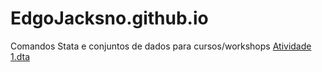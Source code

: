 # EdgoJacksno.github.io
Comandos Stata e conjuntos de dados para cursos/workshops
<a href="downloads de arquivo" download>Atividade 1.dta</a>
